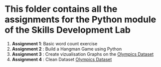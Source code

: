# This folder contains all the assignments for the Python module of the Skills Development Lab

1. **Assignment 1**: Basic word count exercise 
2. **Assignment 2** : Build a Hangman Game using Python 
3. **Assignment 3** : Create vizualisation Graphs on the [Olympics Dataset](https://www.kaggle.com/the-guardian/olympic-games)
4. **Assignment 4** : Clean Dataset [Olympics Dataset](https://www.kaggle.com/the-guardian/olympic-games)